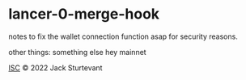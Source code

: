 # lancer-0-merge-hook
notes to fix the wallet connection function asap for security reasons. 

other things: 
something else
hey mainnet

[ISC](LICENSE) © 2022 Jack Sturtevant
